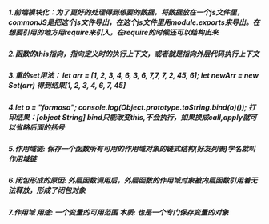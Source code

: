##### 1.前端模块化：为了更好的处理得到想要的数据，将数据放在一个js文件里，commonJS是把这个js文件导出，在这个js文件里用module.exports来导出。在想要引用的地方用require来引入，在require的时候还可以结构出来
##### 2.函数的this指向，指向定义时的执行上下文，或者就是指向外层代码执行上下文
##### 3.重的set用法： let arr = [1, 2, 3, 4, 6, 3, 6, 7,7, 7, 2, 45, 6];       let newArr = new Set(arr)  得到结果[1, 2,  3, 4, 6, 7, 45]  
##### 4.let o = "formosa";  console.log(Object.prototype.toString.bind(o)());  打印结果：[object String] bind只能改变this,不会执行，如果换成call,apply就可以省略后面的括号
##### 5.作用域链: 保存一个函数所有可用的作用域对象的链式结构(好友列表)学名就叫作用域链
##### 6.闭包形成的原因: 外层函数调用后，外层函数的作用域对象被内层函数引用着无法释放，形成了闭包对象
##### 7.作用域  用途: 一个变量的可用范围       本质: 也是一个专门保存变量的对象
